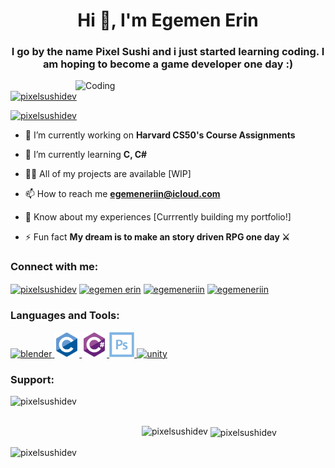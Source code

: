 <h1 align="center">Hi 👋, I'm Egemen Erin</h1>
<h3 align="center">I go by the name Pixel Sushi and i just started learning coding. I am hoping to become a game developer one day :)</h3>

<img align="right" alt="Coding" width="400" src="[https://cdn.dribbble.com/users/116207...](https://images-wixmp-ed30a86b8c4ca887773594c2.wixmp.com/f/7c95ec7b-5a4f-4aef-93df-78fad9ba2505/ddh4slr-82c38d93-e1a3-4414-9128-d8613670dc97.gif?token=eyJ0eXAiOiJKV1QiLCJhbGciOiJIUzI1NiJ9.eyJzdWIiOiJ1cm46YXBwOjdlMGQxODg5ODIyNjQzNzNhNWYwZDQxNWVhMGQyNmUwIiwiaXNzIjoidXJuOmFwcDo3ZTBkMTg4OTgyMjY0MzczYTVmMGQ0MTVlYTBkMjZlMCIsIm9iaiI6W1t7InBhdGgiOiJcL2ZcLzdjOTVlYzdiLTVhNGYtNGFlZi05M2RmLTc4ZmFkOWJhMjUwNVwvZGRoNHNsci04MmMzOGQ5My1lMWEzLTQ0MTQtOTEyOC1kODYxMzY3MGRjOTcuZ2lmIn1dXSwiYXVkIjpbInVybjpzZXJ2aWNlOmZpbGUuZG93bmxvYWQiXX0.ElJVJDFOgnKjHAN3UP_yjOqxk1s3lWSyPtIo7tseO30)">

<p align="left"> <a href="https://github.com/ryo-ma/github-profile-trophy"><img src="https://github-profile-trophy.vercel.app/?username=pixelsushidev" alt="pixelsushidev" /></a> </p>

<p align="left"> <a href="https://twitter.com/pixelsushidev" target="blank"><img src="https://img.shields.io/twitter/follow/pixelsushidev?logo=twitter&style=for-the-badge" alt="pixelsushidev" /></a> </p>

- 🔭 I’m currently working on **Harvard CS50's Course Assignments**

- 🌱 I’m currently learning **C, C#**

- 👨‍💻 All of my projects are available [WIP]

- 📫 How to reach me **egemeneriin@icloud.com**

- 📄 Know about my experiences [Currrently building my portfolio!]

- ⚡ Fun fact **My dream is to make an story driven RPG one day ⚔️**

<h3 align="left">Connect with me:</h3>
<p align="left">
<a href="https://twitter.com/pixelsushidev" target="blank"><img align="center" src="https://raw.githubusercontent.com/rahuldkjain/github-profile-readme-generator/master/src/images/icons/Social/twitter.svg" alt="pixelsushidev" height="30" width="40" /></a>
<a href="https://linkedin.com/in/egemen erin" target="blank"><img align="center" src="https://raw.githubusercontent.com/rahuldkjain/github-profile-readme-generator/master/src/images/icons/Social/linked-in-alt.svg" alt="egemen erin" height="30" width="40" /></a>
<a href="https://stackoverflow.com/users/egemeneriin" target="blank"><img align="center" src="https://raw.githubusercontent.com/rahuldkjain/github-profile-readme-generator/master/src/images/icons/Social/stack-overflow.svg" alt="egemeneriin" height="30" width="40" /></a>
<a href="https://www.leetcode.com/egemeneriin" target="blank"><img align="center" src="https://raw.githubusercontent.com/rahuldkjain/github-profile-readme-generator/master/src/images/icons/Social/leet-code.svg" alt="egemeneriin" height="30" width="40" /></a>
</p>

<h3 align="left">Languages and Tools:</h3>
<p align="left"> <a href="https://www.blender.org/" target="_blank" rel="noreferrer"> <img src="https://download.blender.org/branding/community/blender_community_badge_white.svg" alt="blender" width="40" height="40"/> </a> <a href="https://www.cprogramming.com/" target="_blank" rel="noreferrer"> <img src="https://raw.githubusercontent.com/devicons/devicon/master/icons/c/c-original.svg" alt="c" width="40" height="40"/> </a> <a href="https://www.w3schools.com/cs/" target="_blank" rel="noreferrer"> <img src="https://raw.githubusercontent.com/devicons/devicon/master/icons/csharp/csharp-original.svg" alt="csharp" width="40" height="40"/> </a> <a href="https://www.photoshop.com/en" target="_blank" rel="noreferrer"> <img src="https://raw.githubusercontent.com/devicons/devicon/master/icons/photoshop/photoshop-line.svg" alt="photoshop" width="40" height="40"/> </a> <a href="https://unity.com/" target="_blank" rel="noreferrer"> <img src="https://www.vectorlogo.zone/logos/unity3d/unity3d-icon.svg" alt="unity" width="40" height="40"/> </a> </p>

<h3 align="left">Support:</h3>
<p><a href="https://ko-fi.com/pixelsushidev"> <img align="left" src="https://cdn.ko-fi.com/cdn/kofi3.png?v=3" height="50" width="210" alt="pixelsushidev" /></a></p><br><br>

<p><img align="left" src="https://github-readme-stats.vercel.app/api/top-langs?username=pixelsushidev&show_icons=true&locale=en&layout=compact" alt="pixelsushidev" /></p>

<p>&nbsp;<img align="center" src="https://github-readme-stats.vercel.app/api?username=pixelsushidev&show_icons=true&locale=en" alt="pixelsushidev" /></p>

<p><img align="center" src="https://github-readme-streak-stats.herokuapp.com/?user=pixelsushidev&" alt="pixelsushidev" /></p>
